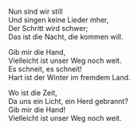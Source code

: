 Nun sind wir still  
Und singen keine Lieder mher,  
Der Schritt wird schwer;  
Das ist die Nacht, die kommen will.  

Gib mir die Hand,  
Vielleicht ist unser Weg noch weit.  
Es schneit, es schneit!  
Hart ist der Winter im fremdem Land.  

Wo ist die Zeit,  
Da uns ein Licht, ein Herd gebrannt?  
Gib mir die Hand!  
Vielleicht ist unser Weg noch weit.
